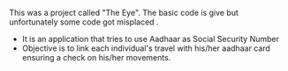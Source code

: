 This was a project called "The Eye". The basic code is give but unfortunately some code got misplaced .

- It is an application that tries to use Aadhaar as Social Security Number
- Objective is to link each individual's travel with his/her aadhaar card ensuring a check on his/her movements.
